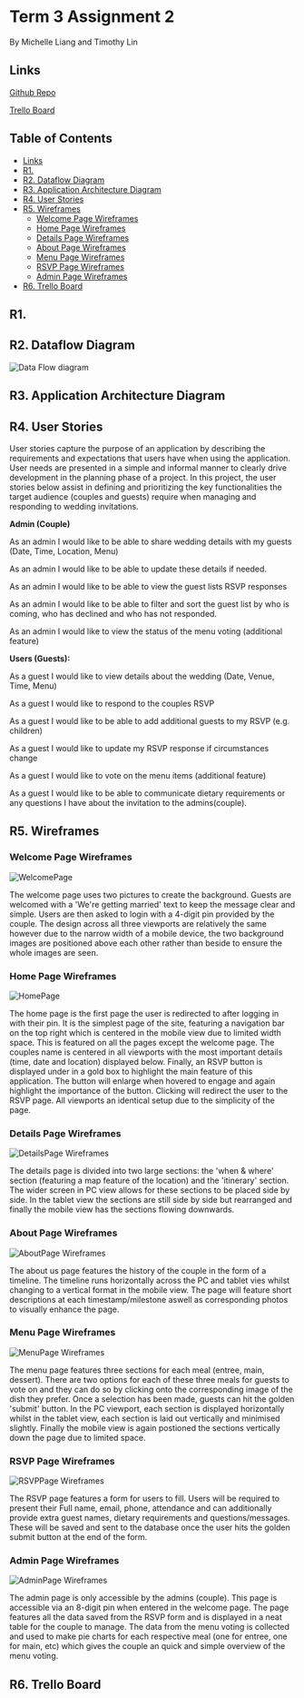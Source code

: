 # Term 3 Assignment 2 <!-- omit from toc -->
By Michelle Liang and Timothy Lin

## Links
[Github Repo](https://github.com/mcelle888/FinalProject)

[Trello Board](https://trello.com/b/PjIrUOOm/wedding-invite-web-application)

## Table of Contents <!-- omit from toc -->
- [Links](#links) <!-- omit from toc -->
- [R1.](#r1)
- [R2. Dataflow Diagram](#r2-dataflow-diagram)
- [R3. Application Architecture Diagram](#r3-application-architecture-diagram)
- [R4. User Stories](#r4-user-stories)
- [R5. Wireframes](#r5-wireframes)
  - [Welcome Page Wireframes](#welcome-page-wireframes)
  - [Home Page Wireframes](#home-page-wireframes)
  - [Details Page Wireframes](#details-page-wireframes)
  - [About Page Wireframes](#about-page-wireframes)
  - [Menu Page Wireframes](#menu-page-wireframes)
  - [RSVP Page Wireframes](#rsvp-page-wireframes)
  - [Admin Page Wireframes](#admin-page-wireframes)
- [R6. Trello Board](#r6-trello-board)

## R1.


## R2. Dataflow Diagram

![Data Flow diagram](docs/dataflow.png)


## R3. Application Architecture Diagram 


## R4. User Stories


User stories capture the purpose of an application by describing the requirements and expectations that users have when using the application. User needs are presented in a simple and informal manner to clearly drive development in the planning phase of a project. In this project, the user stories below assist in defining and prioritizing the key functionalities the target audience (couples and guests) require when managing and responding to wedding invitations. 

**Admin (Couple)**

As an admin I would like to be able to share wedding details with my guests (Date, Time, Location, Menu)

As an admin I would like to be able to update these details if needed. 

As an admin I would like to be able to view the guest lists RSVP responses 

As an admin I would like to be able to filter and sort the guest list by who is coming, who has declined and who has not responded. 

As an admin I would like to view the status of the menu voting (additional feature)

**Users (Guests):**

As a guest I would like to view details about the wedding (Date, Venue, Time, Menu) 

As a guest I would like to respond to the couples RSVP

As a guest I would like to be able to add additional guests to my RSVP (e.g. children)

As a guest I would like to update my RSVP response if circumstances change

As a guest I would like to vote on the menu items (additional feature) 

As a guest I would like to be able to communicate dietary requirements or any questions I have about the invitation to the admins(couple). 


## R5. Wireframes

### Welcome Page Wireframes
![WelcomePage](docs/welcome.png)

The welcome page uses two pictures to create the background. Guests are welcomed with a 'We're getting married' text to keep the message clear and simple. Users are then asked to login with a 4-digit pin provided by the couple. The design across all three viewports are relatively the same however due to the narrow width of a mobile device, the two background images are positioned above each other rather than beside to ensure the whole images are seen. 

### Home Page Wireframes
![HomePage](docs/home.png)

The home page is the first page the user is redirected to after logging in with their pin. It is the simplest page of the site, featuring a navigation bar on the top right which is centered in the mobile view due to limited width space. This is featured on all the pages except the welcome page. The couples name is centered in all viewports with the most important details (time, date and location) displayed below. Finally, an RSVP button is displayed under in a gold box to highlight the main feature of this application. The button will enlarge when hovered to engage and again highlight the importance of the button. Clicking will redirect the user to the RSVP page. All viewports an identical setup due to the simplicity of the page. 

### Details Page Wireframes
![DetailsPage Wireframes](docs/details.png)

The details page is divided into two large sections: the 'when & where' section (featuring a map feature of the location) and the 'itinerary' section. The wider screen in PC view allows for these sections to be placed side by side. In the tablet view the sections are still side by side but rearranged and finally the mobile view has the sections flowing downwards. 

### About Page Wireframes
![AboutPage Wireframes](docs/aboutus.png)

The about us page features the history of the couple in the form of a timeline. The timeline runs horizontally across the PC and tablet vies whilst changing to a vertical format in the mobile view. The page will feature short descriptions at each timestamp/milestone aswell as corresponding photos to visually enhance the page. 


### Menu Page Wireframes
![MenuPage Wireframes](docs/menu.png)

The menu page features three sections for each meal (entree, main, dessert). There are two options for each of these three meals for guests to vote on and they can do so by clicking onto the corresponding image of the dish they prefer. Once a selection has been made, guests can hit the golden 'submit' button. In the PC viewport, each section is displayed horizontally whilst in the tablet view, each section is laid out vertically and minimised slightly. Finally the mobile view is again postioned the sections vertically down the page due to limited space. 



### RSVP Page Wireframes
![RSVPPage Wireframes](docs/rsvp.png)


The RSVP page features a form for users to fill. Users will be required to present their Full name, email, phone, attendance and can additionally provide extra guest names, dietary requirements and questions/messages. These will be saved and sent to the database once the user hits the golden submit button at the end of the form. 



### Admin Page Wireframes
![AdminPage Wireframes](docs/admin.png)


The admin page is only accessible by the admins (couple). This page is accessible via an 8-digit pin when entered in the welcome page. The page features all the data saved from the RSVP form and is displayed in a neat table for the couple to manage. The data from the menu voting is collected and used to make pie charts for each respective meal (one for entree, one for main, etc) which gives the couple an quick and simple overview of the menu voting. 

## R6. Trello Board


